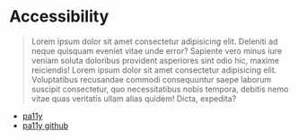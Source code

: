 # Accessibility

> Lorem ipsum dolor sit amet consectetur adipisicing elit. Deleniti ad neque quisquam eveniet vitae unde error? Sapiente vero minus iure veniam soluta doloribus provident asperiores sint odio hic, maxime reiciendis! Lorem ipsum dolor sit amet consectetur adipisicing elit. Voluptatibus recusandae commodi consequuntur saepe laborum suscipit consectetur, quo necessitatibus nobis tempora, debitis nemo vitae quas veritatis ullam alias quidem! Dicta, expedita?

- [pa11y](http://pa11y.org/)
- [pa11y github](https://github.com/pa11y/pa11y)
